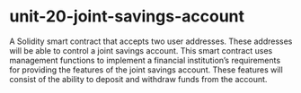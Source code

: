 # unit-20-joint-savings-account  

A Solidity smart contract that accepts two user addresses. These addresses will be able to control a joint savings account. This smart contract uses management functions to implement a financial institution’s requirements for providing the features of the joint savings account. These features will consist of the ability to deposit and withdraw funds from the account.
